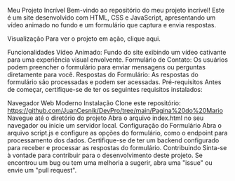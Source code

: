 Meu Projeto Incrível
Bem-vindo ao repositório do meu projeto incrível! Este é um site desenvolvido com HTML, CSS e JavaScript, apresentando um vídeo animado no fundo e um formulário que captura e envia respostas.

Visualização
Para ver o projeto em ação, clique aqui.

Funcionalidades
Vídeo Animado: Fundo do site exibindo um vídeo cativante para uma experiência visual envolvente.
Formulário de Contato: Os usuários podem preencher o formulário para enviar mensagens ou perguntas diretamente para você.
Respostas do Formulário: As respostas do formulário são processadas e podem ser acessadas.
Pré-requisitos
Antes de começar, certifique-se de ter os seguintes requisitos instalados:

Navegador Web Moderno
Instalação
Clone este repositório: https://github.com/JuanCesnik/DevPro/tree/main/Pagina%20do%20Mario
Navegue até o diretório do projeto
Abra o arquivo index.html no seu navegador ou inicie um servidor local.
Configuração do Formulário
Abra o arquivo script.js e configure as opções do formulário, como o endpoint para processamento dos dados.
Certifique-se de ter um backend configurado para receber e processar as respostas do formulário.
Contribuindo
Sinta-se à vontade para contribuir para o desenvolvimento deste projeto. Se encontrou um bug ou tem uma melhoria a sugerir, abra uma "issue" ou envie um "pull request".
